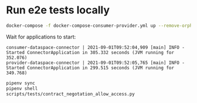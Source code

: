 # Run e2e tests locally

```bash
docker-compose -f docker-compose-consumer-provider.yml up --remove-orphans --abort-on-container-exit
```

Wait for applications to start:

```
consumer-dataspace-connector | 2021-09-01T09:52:04,909 [main] INFO - Started ConnectorApplication in 305.332 seconds (JVM running for 352.076)
provider-dataspace-connector | 2021-09-01T09:52:05,765 [main] INFO - Started ConnectorApplication in 299.515 seconds (JVM running for 349.768)
```

```bash
pipenv sync
pipenv shell
scripts/tests/contract_negotation_allow_access.py
```


